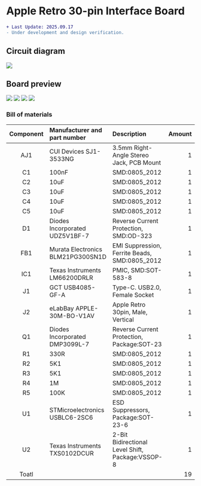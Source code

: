 # Apple Retro 30-pin Interface Board
```diff
+ Last Update: 2025.09.17
- Under development and design verification.
```

## Circuit diagram
![](https://github.takahashi65.info/lib_img/github_gerber_30pininterfaceboard_schematic.webp)

## Board preview 
![](https://github.takahashi65.info/lib_img/github_gerber_30pininterfaceboard_board_front.webp)
![](https://github.takahashi65.info/lib_img/github_gerber_30pininterfaceboard_assembly_front.webp)
![](https://github.takahashi65.info/lib_img/github_gerber_30pininterfaceboard_board_rear.webp)
![](https://github.takahashi65.info/lib_img/github_gerber_30pininterfaceboard_assembly_rear.webp)

### Bill of materials
| Component| Manufacturer and part number | Description | Amount |
| :-: | :- | :- | -: |
|AJ1|CUI Devices SJ1-3533NG|3.5mm Right-Angle Stereo Jack, PCB Mount|1|
|C1|100nF|SMD:0805_2012|1|
|C2|10uF|SMD:0805_2012|1|
|C3|10uF|SMD:0805_2012|1|
|C4|10uF|SMD:0805_2012|1|
|C5|10uF|SMD:0805_2012|1|
|D1|Diodes Incorporated UDZ5V1BF-7|Reverse Current Protection, SMD:OD-323|1|
|FB1|Murata Electronics BLM21PG300SN1D|EMI Suppression, Ferrite Beads, SMD:0805_2012|1|
|IC1|Texas Instruments LM66200DRLR|PMIC, SMD:SOT-583-8|1|
|J1|GCT USB4085-GF-A|Type-C. USB2.0, Female Socket|1|
|J2|eLabBay APPLE-30M-BO-V1AV|Apple Retro 30pin, Male, Vertical|1|  
|Q1|Diodes Incorporated DMP3099L-7|Reverse Current Protection, Package:SOT-23|1|
|R1|330R|SMD:0805_2012|1|
|R2|5K1|SMD:0805_2012|1|
|R3|5K1|SMD:0805_2012|1|
|R4|1M|SMD:0805_2012|1|
|R5|100K|SMD:0805_2012|1|
|U1|STMicroelectronics USBLC6-2SC6|ESD Suppressors, Package:SOT-23-6|1|
|U2|Texas Instruments TXS0102DCUR|2-Bit Bidirectional Level Shift, Package:VSSOP-8|1|
|Toatl|||19|